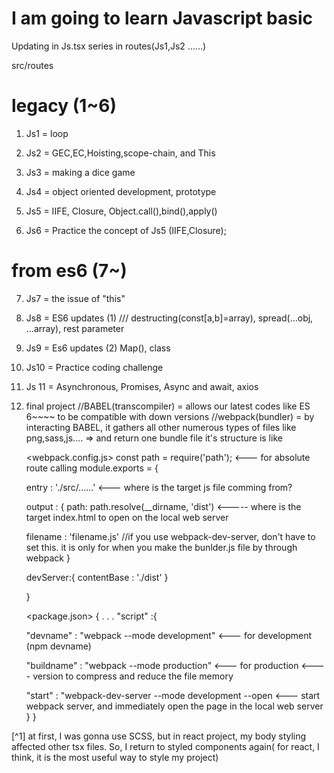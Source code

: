 # I am going to learn Javascript basic

Updating in Js.tsx series in routes(Js1,Js2 ......)

src/routes

# legacy (1~6)

1. Js1 = loop
2. Js2 = GEC,EC,Hoisting,scope-chain, and This

3. Js3 = making a dice game

4. Js4 = object oriented development, prototype
5. Js5 = IIFE, Closure, Object.call(),bind(),apply()
6. Js6 = Practice the concept of Js5 (IIFE,Closure);

# from es6 (7~)

7. Js7 = the issue of "this"
8. Js8 = ES6 updates (1) /// destructing(const[a,b]=array), spread(...obj, ...array), rest parameter
9. Js9 = Es6 updates (2) Map(), class
10. Js10 = Practice coding challenge
11. Js 11 = Asynchronous, Promises, Async and await, axios

12. final project
    //BABEL(transcompiler)
    = allows our latest codes like ES 6~~~~ to be compatible with down versions
    //webpack(bundler)
    = by interacting BABEL, it gathers all other numerous types of files like png,sass,js.... => and return one bundle file
    it's structure is like

    <webpack.config.js>
    const path = require('path'); <--- for absolute route calling
    module.exports = {

    entry : './src/......' <--- where is the target js file comming from?

    output : {
    path: path.resolve(\_\_dirname, 'dist') <----- where is the target index.html to open on the local web server

    filename : 'filename.js' //if you use webpack-dev-server, don't have to set this. it is only for when you make the bunlder.js file by through webpack
    }

    devServer:{
    contentBase : './dist'
    }

    }

    <package.json>
    {
    .
    .
    .
    "script" :{

    "devname" : "webpack --mode development" <--- for development (npm devname)

    "buildname" : "webpack --mode production" <--- for production <---- version to compress and reduce the file memory

    "start" : "webpack-dev-server --mode development --open <--- start webpack server, and immediately open the page in the local web server
    }
    }

[^1] at first, I was gonna use SCSS, but in react project, my body styling affected other tsx files. So, I return to styled components again( for react, I think, it is the most useful way to style my project)
